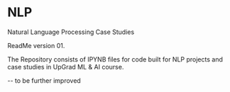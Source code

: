 # NLP
Natural Language Processing Case Studies 

ReadMe version 01. 

The Repository consists of IPYNB files for code built for NLP projects and case studies in UpGrad ML & AI course.

-- to be further improved
